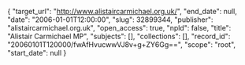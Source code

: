 {
  "target_url": "http://www.alistaircarmichael.org.uk/", 
  "end_date": null, 
  "date": "2006-01-01T12:00:00", 
  "slug": 32899344, 
  "publisher": "alistaircarmichael.org.uk", 
  "open_access": true, 
  "npld": false, 
  "title": "Alistair Carmichael MP", 
  "subjects": [], 
  "collections": [], 
  "record_id": "20060101T120000/fwAfHvucwwVJ8v+g+ZY6Gg==", 
  "scope": "root", 
  "start_date": null
}

